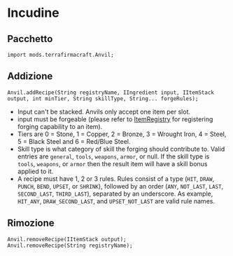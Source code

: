 # Incudine

## Pacchetto
```zenscript
import mods.terrafirmacraft.Anvil;
```

## Addizione

```zenscript
Anvil.addRecipe(String registryName, IIngredient input, IItemStack output, int minTier, String skillType, String... forgeRules);
```
- Input can't be stacked. Anvils only accept one item per slot.
- input must be forgeable (please refer to [ItemRegistry](/Mods/Terrafirmacraft/ItemRegistry) for registering forging capability to an item).
- Tiers are 0 = Stone, 1 = Copper, 2 = Bronze, 3 = Wrought Iron, 4 = Steel, 5 = Black Steel and 6 = Red/Blue Steel.
- Skill type is what category of skill the forging should contribute to. Valid entries are `general`, `tools`, `weapons`, `armor`, or null. If the skill type is `tools`, `weapons`, or `armor` then the result item will have a skill bonus applied to it.
- A recipe must have 1, 2 or 3 rules. Rules consist of a type (`HIT`, `DRAW`, `PUNCH`, `BEND`, `UPSET`, or `SHRINK`), followed by an order (`ANY`, `NOT_LAST`, `LAST`, `SECOND_LAST`, `THIRD_LAST`), separated by an underscore. As example, `HIT_ANY`, `DRAW_SECOND_LAST`, and `UPSET_NOT_LAST` are valid rule names.

## Rimozione

```zenscript
Anvil.removeRecipe(IItemStack output);
Anvil.removeRecipe(String registryName);
```